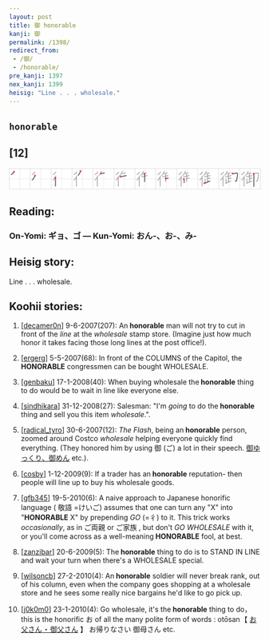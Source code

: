 ```yaml
---
layout: post
title: 御 honorable
kanji: 御
permalink: /1398/
redirect_from:
 - /御/
 - /honorable/
pre_kanji: 1397
nex_kanji: 1399
heisig: "Line . . . wholesale."
---
```


## `honorable`

## [12]

<div class="stroke"><img src="../images/E5BEA1.png" /></div>

## Reading:

### On-Yomi: ギョ、ゴ &mdash; Kun-Yomi: おん-、お-、み-

## Heisig story:

Line . . . wholesale.

## Koohii stories:

1) [<a href="http://kanji.koohii.com/profile/decamer0n">decamer0n</a>] 9-6-2007(207): An<strong> honorable</strong> man will not try to cut in front of the <em>line</em> at the <em>wholesale</em> stamp store. (Imagine just how much honor it takes facing those long lines at the post office!).

2) [<a href="http://kanji.koohii.com/profile/ergerg">ergerg</a>] 5-5-2007(68): In front of the COLUMNS of the Capitol, the<strong> HONORABLE</strong> congressmen can be bought WHOLESALE.

3) [<a href="http://kanji.koohii.com/profile/genbaku">genbaku</a>] 17-1-2008(40): When buying wholesale the<strong> honorable</strong> thing to do would be to wait in line like everyone else.

4) [<a href="http://kanji.koohii.com/profile/sindhikara">sindhikara</a>] 31-12-2008(27): Salesman: &quot;I&#039;m <em>going</em> to do the<strong> honorable</strong> thing and sell you this item <em>wholesale</em>.&quot;.

5) [<a href="http://kanji.koohii.com/profile/radical_tyro">radical_tyro</a>] 30-6-2007(12): <em>The Flash</em>, being an<strong> honorable</strong> person, zoomed around Costco <em>wholesale</em> helping everyone quickly find everything. (They honored him by using 御 (ご) a lot in their speech. <a href="midori://search?text=御ゆっくり、御めん">御ゆっくり、御めん</a> etc.).

6) [<a href="http://kanji.koohii.com/profile/cosby">cosby</a>] 1-12-2009(9): If a trader has an<strong> honorable</strong> reputation- then people will line up to buy his wholesale goods.

7) [<a href="http://kanji.koohii.com/profile/gfb345">gfb345</a>] 19-5-2010(6): A naive approach to Japanese honorific language ( 敬語 =けいご) assumes that one can turn any &quot;X&quot; into &quot;<strong>HONORABLE</strong> X&quot; by prepending <em>GO</em> (=⼻) to it. This trick works <em>occasionally</em>, as in ご両親 or ご家族 , but don&#039;t <em>GO WHOLESALE</em> with it, or you&#039;ll come across as a well-meaning<strong> HONORABLE</strong> fool, at best.

8) [<a href="http://kanji.koohii.com/profile/zanzibar">zanzibar</a>] 20-6-2009(5): The<strong> honorable</strong> thing to do is to STAND IN LINE and wait your turn when there&#039;s a WHOLESALE special.

9) [<a href="http://kanji.koohii.com/profile/wilsoncb">wilsoncb</a>] 27-2-2010(4): An<strong> honorable</strong> soldier will never break rank, out of his column, even when the company goes shopping at a wholesale store and he sees some really nice bargains he&#039;d like to go pick up.

10) [<a href="http://kanji.koohii.com/profile/j0k0m0">j0k0m0</a>] 23-1-2010(4): Go wholesale, it&#039;s the<strong> honorable</strong> thing to do，this is the honorific お of all the many polite form of words : otōsan 【 <a href="midori://search?text=お父さん ・ 御父さん">お父さん ・ 御父さん</a> 】 お帰りなさい 御母さん etc.
